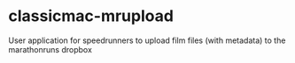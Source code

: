 # classicmac-mrupload
User application for speedrunners to upload film files (with metadata) to the marathonruns dropbox
